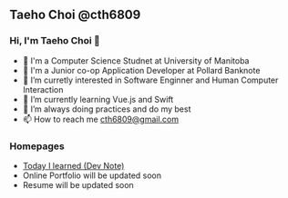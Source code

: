 ## Taeho Choi @cth6809


### Hi, I'm Taeho Choi 👋 <br>

-  👋 I'm a Computer Science Studnet at University of Manitoba
-  👋 I'm a Junior co-op Application Developer at Pollard Banknote
-  👀 I’m curretly interested in Software Enginner and Human Computer Interaction
- 🌱 I’m currently learning Vue.js and Swift
- 💞️ I’m always doing practices and do my best
- 📫 How to reach me <cth6809@gmail.com>


### Homepages

- [Today I learned (Dev Note)](https://cth6809.devdojo.com)
- Online Portfolio will be updated soon
- Resume will be updated soon

